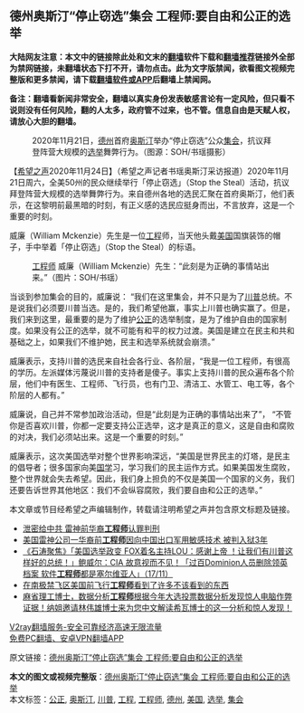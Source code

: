  <h2>德州奥斯汀“停止窃选”集会 工程师:要自由和公正的选举</h2> <p class="notice"><b>大陆网友注意：本文中的链接除此处和文末的<a href="https://github.com/bannedbook/fanqiang" >翻墙</a>软件下载和<a href="https://github.com/killgcd/justmysocks/blob/master/README.md">翻墙推荐</a>链接外全部为禁网链接，未翻墙状态下打不开，请勿点击。此为文字版禁闻，欲看图文视频完整版和更多禁闻，请下载<a href="https://github.com/bannedbook/fanqiang">翻墙软件或APP</a>后翻墙上禁闻网。</p><p>备注：翻墙看新闻非常安全，翻墙以真实身份发表敏感言论有一定风险，但只看不说则没有任何风险，翻的人太多，政府管不过来，也不管。信息自由是天赋人权，请放心大胆的翻墙。</b></p>  <div class="entry"> <figure><figcaption>2020年11月21日，<a href="https://www.bannedbook.org/bnews/tag/%e5%be%b7%e5%b7%9e/" class="st_tag internal_tag" rel="tag" title="标签 德州 下的日志">德州</a>首府<a href="https://www.bannedbook.org/bnews/tag/%e5%a5%a5%e6%96%af%e6%b1%80/" class="st_tag internal_tag" rel="tag" title="标签 奥斯汀 下的日志">奥斯汀</a>举办“停止窃选”公众<a href="https://www.bannedbook.org/bnews/tag/%E9%9B%86%E4%BC%9A/" class="st_tag internal_tag" rel="tag" title="标签 集会 下的日志">集会</a>，抗议拜登阵营大规模的<a href="https://www.bannedbook.org/bnews/tag/%e9%80%89%e4%b8%be/" class="st_tag internal_tag" rel="tag" title="标签 选举 下的日志">选举</a>舞弊行为。（图源：SOH/书瑶摄影）</figcaption></figure> <p>【<span class='wp_keywordlink_affiliate'><a href="https://www.soundofhope.org" title="希望之声" target="_blank">希望之声</a></span>2020年11月24日】（希望之声记者书瑶奥斯汀采访报道）2020年11月21日周六，全美50州的民众继续举行「停止窃选」（Stop the Steal）活动，抗议拜登阵营大规模的选举舞弊行为。来自德州各地的选民汇聚在首府奥斯汀，他们表示，在这黎明前最黑暗的时刻，有正义感的选民应挺身而出，不言放弃，这是一个重要的时刻。</p> <p>威廉（William Mckenzie）先生是一位<a href="https://www.bannedbook.org/bnews/tag/%E5%B7%A5%E7%A8%8B/" class="st_tag internal_tag" rel="tag" title="标签 工程 下的日志">工程</a>师，当天他头戴<a href="https://www.bannedbook.org/bnews/tag/%e7%be%8e%e5%9b%bd/" class="st_tag internal_tag" rel="tag" title="标签 美国 下的日志">美国</a>国旗装饰的帽子，手中举着「停止窃选」（Stop the Steal）的标语。</p>  <figure><figcaption><a href="https://www.bannedbook.org/bnews/tag/%e5%b7%a5%e7%a8%8b%e5%b8%88/" class="st_tag internal_tag" rel="tag" title="标签 工程师 下的日志">工程师</a> 威廉（William Mckenzie）先生：“此刻是为正确的事情站出来。”（图片：SOH/书瑶）</figcaption></figure> <p>当谈到参加集会的目的，威廉说： “我们在这里集会，并不只是为了<a href="https://www.bannedbook.org/bnews/tag/%e5%b7%9d%e6%99%ae/" class="st_tag internal_tag" rel="tag" title="标签 川普 下的日志">川普</a>总统。不是说我们必须要川普当选。是的，我们希望他赢，事实上川普也确实赢了。但是，我们来到这里，最重要的是为了维护<a href="https://www.bannedbook.org/bnews/tag/%E5%85%AC%E6%AD%A3/" class="st_tag internal_tag" rel="tag" title="标签 公正 下的日志">公正</a>的选举制度，是为了维护自由的国家制度。如果没有公正的选举，就不可能有和平的权力过渡。美国是建立在民主和共和基础之上，如果我们不维护她，民主和选举系统就会崩溃。”</p> <p>威廉表示，支持川普的选民来自社会各行业、各阶层，“我是一位工程师，有很高的学历。左派媒体污蔑说川普的支持者是傻子。事实上支持川普的民众遍布各个阶层，他们中有医生、工程师、飞行员，也有门卫、清洁工、水管工、电工等，各个阶层的人都有。”</p>  <p>威廉说，自己并不常参加政治活动，但是“此刻是为正确的事情站出来了”， “不管你是否喜欢川普，你都一定要支持公正选举，这才是真正的意义，这是自由和腐败的对决，我们必须站出来。这是一个重要的时刻。”</p> <p>威廉表示，这次美国选举对整个世界影响深远，“美国是世界民主的灯塔，是民主的倡导者；很多国家向美<span class='wp_keywordlink'><a href="https://www.bannedbook.org/forum24/" title="国学传统文化禁书" target="_blank">国学</a></span>习，学习我们的民主运作方式。如果美国发生腐败，整个世界就会失去希望。因此，我们身上担负的不仅是美国一个国家的义务，我们还要告诉世界其他地区：我们不会纵容腐败，我们要自由和公正的选举。”</p>  <p>本文章或节目经希望之声编辑制作，转载请注明希望之声并包含原文标题及链接。</p> <ul class='op-related-articles' title='相关阅读'> <li><a href='https://www.bannedbook.org/bnews/bannedvideo/20201120/1433781.html' target='_blank'>泄密给中共 雷神前华裔<b>工程师</b>认罪判刑</a></li> <li><a href='https://www.bannedbook.org/bnews/headline/20201119/1433175.html' target='_blank'>美国雷神公司一华裔前<b>工程师</b>因向中国出口军用敏感技术 被判入狱3年</a></li> <li><a href='https://www.bannedbook.org/bnews/bannedvideo/20201118/1432602.html' target='_blank'>《石涛聚焦》「美国选举政变 FOX着名主持LOU：感谢上帝 ！让我们有川普这样好的总统！」鲍威尔：CIA 故意视而不见！「过百Dominion人员删除领英档案 软件<b>工程师</b>都是塞尔维亚人」（17/11）</a></li> <li><a href='https://www.bannedbook.org/bnews/comments/20201117/1432098.html' target='_blank'>在南极禁飞区美国前飞行<b>工程师</b>看到了许多不该看到的东西</a></li> <li><a href='https://www.bannedbook.org/bnews/bannedvideo/20201112/1429653.html' target='_blank'>麻省理工博士，数据分析<b>工程师</b>根据今年大选投票数据分析发现惊人电脑作弊证据！纳姐邀请林伟雄博士来为您中文解读希瓦博士的这一分析和惊人发现！</a></li> </ul> <p class="texttj"> <a href="https://www.bannedbook.org/forum23/topic22702.html" target="_blank">V2ray翻墙服务-安全可靠经济高速无限流量</a><br/> <a href="https://github.com/bannedbook/fanqiang/wiki/%E7%A6%81%E9%97%BB%E7%BD%91%E5%AE%89%E5%8D%93%E7%BF%BB%E5%A2%99%E6%96%B0%E9%97%BBAPP" target="_blank">免费PC翻墙、安卓VPN翻墙APP</a></p><p>原文链接：<a class="src_link"  href="https://www.soundofhope.org/post/446416" target="_blank">德州奥斯汀“停止窃选”集会 工程师:要自由和公正的选举</a></p><a name='sharetosocial'></a>       <div><b>本文的图文或视频完整版</b>：<a href='https://www.bannedbook.org/bnews/comments/20201125/1436464.html'>德州奥斯汀“停止窃选”集会 工程师:要自由和公正的选举</a></div>  </div><!--END ENTRY--> <div class="postfooter"> <div>本文标签：<a href="https://www.bannedbook.org/bnews/tag/%E5%85%AC%E6%AD%A3/" rel="tag">公正</a>, <a href="https://www.bannedbook.org/bnews/tag/%e5%a5%a5%e6%96%af%e6%b1%80/" rel="tag">奥斯汀</a>, <a href="https://www.bannedbook.org/bnews/tag/%e5%b7%9d%e6%99%ae/" rel="tag">川普</a>, <a href="https://www.bannedbook.org/bnews/tag/%E5%B7%A5%E7%A8%8B/" rel="tag">工程</a>, <a href="https://www.bannedbook.org/bnews/tag/%e5%b7%a5%e7%a8%8b%e5%b8%88/" rel="tag">工程师</a>, <a href="https://www.bannedbook.org/bnews/tag/%e5%be%b7%e5%b7%9e/" rel="tag">德州</a>, <a href="https://www.bannedbook.org/bnews/tag/%e7%be%8e%e5%9b%bd/" rel="tag">美国</a>, <a href="https://www.bannedbook.org/bnews/tag/%e9%80%89%e4%b8%be/" rel="tag">选举</a>, <a href="https://www.bannedbook.org/bnews/tag/%E9%9B%86%E4%BC%9A/" rel="tag">集会</a></div>  </div><!--END POSTFOOTER--> 